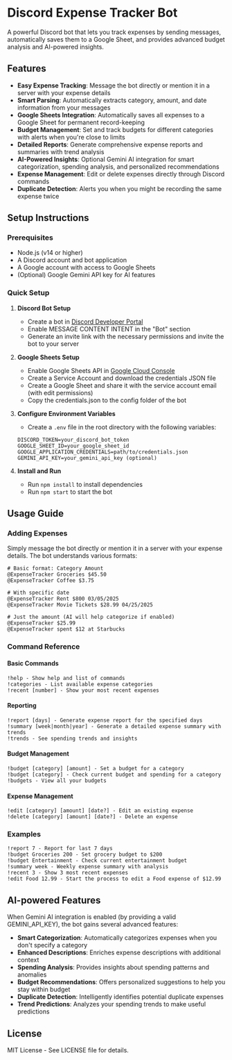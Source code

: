 # Discord Expense Tracker Bot

A powerful Discord bot that lets you track expenses by sending messages, automatically saves them to a Google Sheet, and provides advanced budget analysis and AI-powered insights.

## Features

- **Easy Expense Tracking**: Message the bot directly or mention it in a server with your expense details
- **Smart Parsing**: Automatically extracts category, amount, and date information from your messages
- **Google Sheets Integration**: Automatically saves all expenses to a Google Sheet for permanent record-keeping
- **Budget Management**: Set and track budgets for different categories with alerts when you're close to limits
- **Detailed Reports**: Generate comprehensive expense reports and summaries with trend analysis
- **AI-Powered Insights**: Optional Gemini AI integration for smart categorization, spending analysis, and personalized recommendations
- **Expense Management**: Edit or delete expenses directly through Discord commands
- **Duplicate Detection**: Alerts you when you might be recording the same expense twice

## Setup Instructions

### Prerequisites

- Node.js (v14 or higher)
- A Discord account and bot application
- A Google account with access to Google Sheets
- (Optional) Google Gemini API key for AI features

### Quick Setup

1. **Discord Bot Setup**

   - Create a bot in [Discord Developer Portal](https://discord.com/developers/applications)
   - Enable MESSAGE CONTENT INTENT in the "Bot" section
   - Generate an invite link with the necessary permissions and invite the bot to your server

2. **Google Sheets Setup**

   - Enable Google Sheets API in [Google Cloud Console](https://console.cloud.google.com/)
   - Create a Service Account and download the credentials JSON file
   - Create a Google Sheet and share it with the service account email (with edit permissions)
   - Copy the credentials.json to the config folder of the bot

3. **Configure Environment Variables**

   - Create a `.env` file in the root directory with the following variables:

   ```
   DISCORD_TOKEN=your_discord_bot_token
   GOOGLE_SHEET_ID=your_google_sheet_id
   GOOGLE_APPLICATION_CREDENTIALS=path/to/credentials.json
   GEMINI_API_KEY=your_gemini_api_key (optional)
   ```

4. **Install and Run**
   - Run `npm install` to install dependencies
   - Run `npm start` to start the bot

## Usage Guide

### Adding Expenses

Simply message the bot directly or mention it in a server with your expense details. The bot understands various formats:

```
# Basic format: Category Amount
@ExpenseTracker Groceries $45.50
@ExpenseTracker Coffee $3.75

# With specific date
@ExpenseTracker Rent $800 03/05/2025
@ExpenseTracker Movie Tickets $28.99 04/25/2025

# Just the amount (AI will help categorize if enabled)
@ExpenseTracker $25.99
@ExpenseTracker spent $12 at Starbucks
```

### Command Reference

#### Basic Commands

```
!help - Show help and list of commands
!categories - List available expense categories
!recent [number] - Show your most recent expenses
```

#### Reporting

```
!report [days] - Generate expense report for the specified days
!summary [week|month|year] - Generate a detailed expense summary with trends
!trends - See spending trends and insights
```

#### Budget Management

```
!budget [category] [amount] - Set a budget for a category
!budget [category] - Check current budget and spending for a category
!budgets - View all your budgets
```

#### Expense Management

```
!edit [category] [amount] [date?] - Edit an existing expense
!delete [category] [amount] [date?] - Delete an expense
```

### Examples

```
!report 7 - Report for last 7 days
!budget Groceries 200 - Set grocery budget to $200
!budget Entertainment - Check current entertainment budget
!summary week - Weekly expense summary with analysis
!recent 3 - Show 3 most recent expenses
!edit Food 12.99 - Start the process to edit a Food expense of $12.99
```

## AI-powered Features

When Gemini AI integration is enabled (by providing a valid GEMINI_API_KEY), the bot gains several advanced features:

- **Smart Categorization**: Automatically categorizes expenses when you don't specify a category
- **Enhanced Descriptions**: Enriches expense descriptions with additional context
- **Spending Analysis**: Provides insights about spending patterns and anomalies
- **Budget Recommendations**: Offers personalized suggestions to help you stay within budget
- **Duplicate Detection**: Intelligently identifies potential duplicate expenses
- **Trend Predictions**: Analyzes your spending trends to make useful predictions

## License

MIT License - See LICENSE file for details.
